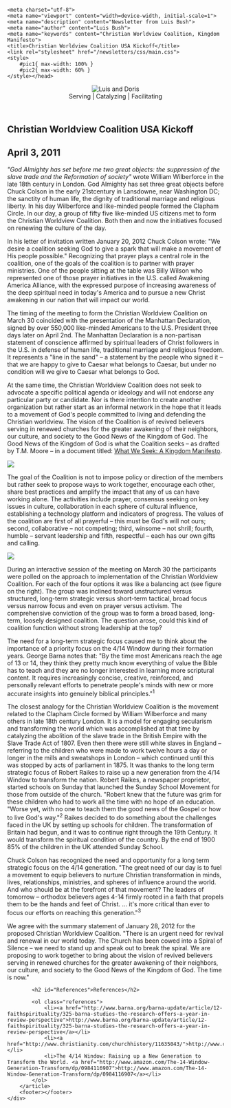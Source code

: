 <!DOCTYPE html>
<html lang="en-US">
<head>
	<link rel="apple-touch-icon" sizes="180x180" href="/apple-touch-icon.png">
	<link rel="icon" type="image/png" sizes="32x32" href="/favicon-32x32.png">
	<link rel="icon" type="image/png" sizes="16x16" href="/favicon-16x16.png">
	<link rel="icon" type="image/x-icon" href="/favicon.ico">
	<link rel="manifest" href="/site.webmanifest">
	<link rel="mask-icon" href="/safari-pinned-tab.svg" color="#5bbad5">
	<meta name="msapplication-TileColor" content="#da532c">
	<meta name="theme-color" content="#ffffff">

	<meta charset="utf-8">
	<meta name="viewport" content="width=device-width, initial-scale=1">
	<meta name="description" content="Newsletter from Luis Bush">
	<meta name="author" content="Luis Bush">
	<meta name="keywords" content="Christian Worldview Coalition, Kingdom Manifesto">
	<title>Christian Worldview Coalition USA Kickoff</title>
	<link rel="stylesheet" href="/newsletters/css/main.css">
	<style>
		#pic1{ max-width: 100% }
		#pic2{ max-width: 60% }
	</style></head>
<body>
	<div id="newsletter">
		<header>
			<figure>
				<img alt="Luis and Doris" src="/newsletters/images/luis-and-doris-300px.png">
				<figcaption>Serving | Catalyzing | Facilitating</figcaption>
			</figure>
		</header>
		<article>
		    <h1>Christian Worldview Coalition USA Kickoff</h1>
			<h2 id="article-date"><time datetime="2011-04-03">April 3, 2011</time></h2>
			<p id="first-paragraph"><em>"God Almighty has set before me two great objects: the suppression of the slave trade and the Reformation of society"</em> wrote William Wilberforce in the late 18th century in London.  God Almighty has set three great objects before Chuck Colson in the early 21stcentury in Lansdowne, near Washington DC; the sanctity of human life, the dignity of traditional marriage and religious liberty.  In his day Wilberforce and like-minded people formed the Clapham Circle. In our day, a group of fifty five like-minded US citizens met to form the Christian Worldview Coalition.   Both then and now the initiatives focused on renewing the culture of the day.</p>
			<p>In his letter of invitation written January 20, 2012 Chuck Colson wrote: "We desire a coalition seeking God to give a spark that will make a movement of His people possible." Recognizing that prayer plays a central role in the coalition, one of the goals of the coalition is to partner with prayer ministries. One of the people sitting at the table was Billy Wilson who represented one of those prayer initiatives in the U.S. called  Awakening America Alliance, with the expressed purpose of increasing awareness of the deep spiritual need in today's America and to pursue a new Christ awakening in our nation that will impact our world.</p>
			<p>The timing of the meeting to form the Christian Worldview Coalition on March 30 coincided with the presentation of the Manhattan Declaration, signed by over 550,000 like-minded Americans to the U.S. President three days later on April 2nd. The Manhattan Declaration is a non-partisan statement of conscience affirmed by spiritual leaders of Christ followers in the U.S. in defense of human life, traditional marriage and religious freedom. It represents a "line in the sand" – a statement by the people who signed it – that we are happy to give to Caesar what belongs to Caesar, but under no condition will we give to Caesar what belongs to God.</p>
			<p>At the same time, the Christian Worldview Coalition does not seek to advocate a specific political agenda or ideology and will not endorse any particular party or candidate. Nor is there intention to create another organization but rather start as an informal network in the hope that it leads to a movement of God's people committed to living and defending the Christian worldview. The vision of the Coalition is of revived believers serving in renewed churches for the greater awakening of their neighbors, our culture, and society to the Good News of the Kingdom of God.  The Good News of the Kingdom of God is what the Coalition seeks – as drafted by T.M. Moore – in a document titled: <a href="/newsletters/resources/pdf/2012/What_We_Seek_a_Kingdom_Manifesto_by_T.M._Moore.pdf">What We Seek: A Kingdom Manifesto</a>.</p>
			<img id="pic1" class="align-center" src="images/Luis_001.jpg">
			<p>The goal of the Coalition is not to impose policy or direction of the members but rather seek to propose ways to work together, encourage each other, share best practices and amplify the impact that any of us can have working alone.  The activities include prayer, consensus seeking on key issues in culture, collaboration in each sphere of cultural influence, establishing a technology platform and indicators of progress.  The values of the coalition are first of all prayerful – this must be God's will not ours; second, collaborative – not competing; third, winsome – not shrill; fourth, humble – servant leadership and fifth, respectful – each has our own gifts and calling.</p>
			<img id="pic2" class="align-right" src="images/Luis_002.jpg">
			<p>During an interactive session of the meeting on March 30 the participants were polled on the approach to implementation of the Christian Worldview Coalition. For each of the four options it was like a balancing act (see figure on the right). The group was inclined toward unstructured versus structured, long-term strategic versus short-term tactical, broad focus versus narrow focus and even on prayer versus activism. The comprehensive conviction of the group was to form a broad based, long-term, loosely designed coalition. The question arose, could this kind of coalition function without strong leadership at the top?</p>
			<p>The need for a long-term strategic focus caused me to think about the importance of a priority focus on the 4/14 Window during their formation years. George Barna notes that: "By the time most Americans reach the age of 13 or 14, they think they pretty much know everything of value the Bible has to teach and they are no longer interested in learning more scriptural content. It requires increasingly concise, creative, reinforced, and personally relevant efforts to penetrate people's minds with new or more accurate insights into genuinely biblical principles."<sup>1</sup></p>
			<p>The closest analogy for the Christian Worldview Coalition is the movement related to the Clapham Circle formed by William Wilberforce and many others in late 18th century London. It is a model for engaging secularism and transforming the world which was accomplished at that time by catalyzing the abolition of the slave trade in the British Empire with the Slave Trade Act of 1807.  Even then there were still white slaves in England – referring to the children who were made to work twelve hours a day or longer in the mills and sweatshops in London – which continued until this was stopped by acts of parliament in 1875. It was thanks to the long term strategic focus of Robert Raikes to raise up a new generation from the 4/14 Window to transform the nation. Robert Raikes, a newspaper proprietor, started schools on Sunday that launched the Sunday School Movement for those from outside of the church. "Robert knew that the future was grim for these children who had to work all the time with no hope of an education. "Worse yet, with no one to teach them the good news of the Gospel or how to live God's way."<sup>2</sup> Raikes decided to do something about the challenges faced in the UK by setting up schools for children. The transformation of Britain had begun, and it was to continue right through the 19th Century. It would transform the spiritual condition of the country. By the end of 1900 85% of the children in the UK attended Sunday School.</p>
			<p>Chuck Colson has recognized the need and opportunity for a long term strategic focus on the 4/14 generation. "The great need of our day is to fuel a movement to equip believers to nurture Christian transformation in minds, lives, relationships, ministries, and spheres of influence around the world. And who should be at the forefront of that movement? The leaders of tomorrow – orthodox believers ages 4-14 firmly rooted in a faith that propels them to be the hands and feet of Christ. … it's more critical than ever to focus our efforts on reaching this generation."<sup>3</sup></p>
			<p>We agree with the summary statement of January 28, 2012 for the proposed Christian Worldview Coalition. "There is an urgent need for revival and renewal in our world today. The Church has been cowed into a Spiral of Silence – we need to stand up and speak out to break the spiral. We are proposing to work together to bring about the vision of revived believers serving in renewed churches for the greater awakening of their neighbors, our culture, and society to the Good News of the Kingdom of God. The time is now."</p>

			<h2 id="References">References</h2>

			<ol class="references">
				<li><a href="http://www.barna.org/barna-update/article/12-faithspirituality/325-barna-studies-the-research-offers-a-year-in-review-perspective">http://www.barna.org/barna-update/article/12-faithspirituality/325-barna-studies-the-research-offers-a-year-in-review-perspective</a></li>
				<li><a href="http://www.christianity.com/churchhistory/11635043/">http://www.christianity.com/churchhistory/11635043/</a></li>
				<li>The 4/14 Window: Raising up a New Generation to Transform the World. <a href="http://www.amazon.com/The-14-Window-Generation-Transform/dp/0984116907">http://www.amazon.com/The-14-Window-Generation-Transform/dp/0984116907</a></li>
			</ol>
		</article>
		<footer></footer>
	</div>
</body>
</html>
